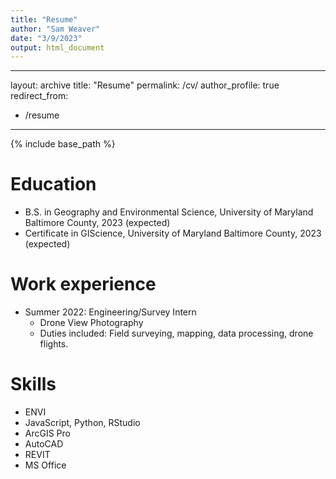 ```yaml
---
title: "Resume"
author: "Sam Weaver"
date: "3/9/2023"
output: html_document
---
```


---
layout: archive
title: "Resume"
permalink: /cv/
author_profile: true
redirect_from:
  - /resume
---

{% include base_path %}

Education
======
* B.S. in Geography and Environmental Science, University of Maryland Baltimore County, 2023 (expected)
* Certificate in GIScience, University of Maryland Baltimore County, 2023 (expected)

Work experience
======
* Summer 2022: Engineering/Survey Intern
  * Drone View Photography
  * Duties included: Field surveying, mapping, data processing, drone flights.

Skills
======
* ENVI
* JavaScript, Python, RStudio
* ArcGIS Pro
* AutoCAD
* REVIT
* MS Office
